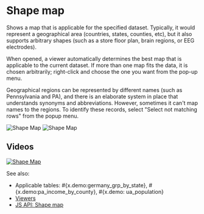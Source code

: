 <!-- TITLE: Shape map -->
<!-- SUBTITLE: -->

# Shape map

Shows a map that is applicable for the specified dataset. Typically, it would represent a geographical area (countries,
states, counties, etc), but it also supports arbitrary shapes (such as a store floor plan, brain regions, or EEG
electrodes).

When opened, a viewer automatically determines the best map that is applicable to the current dataset. If more than one
map fits the data, it is chosen arbitrarily; right-click and choose the one you want from the pop-up menu.

Geographical regions can be represented by different names (such as Pennsylvania and PA), and there is an elaborate
system in place that understands synonyms and abbreviations. However, sometimes it can't map names to the regions. To
identify these records, select
"Select not matching rows" from the popup menu.

![Shape Map](../../uploads/viewers/shape-map-pa-counties.png "Shape Map")
![Shape Map](../../uploads/viewers/shape-map-plate.png "Shape Map")

## Videos

[![Shape Map](../../uploads/youtube/visualizations2.png "Open on Youtube")](https://www.youtube.com/watch?v=7MBXWzdC0-I&t=3650s)

See also:

* Applicable tables: #{x.demo:germany_grp_by_state}, #{x.demo:pa_income_by_county}, #{x.demo:
  ua_population}
* [Viewers](../viewers.md)
* [JS API: Shape map](https://public.datagrok.ai/js/samples/ui/viewers/types/shape-map)
